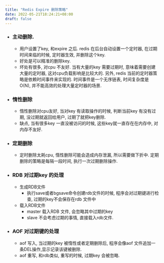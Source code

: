 ```yaml
---
title: "Redis Expire 删除策略"
date: 2022-05-21T18:24:21+08:00
draft: false
---
```


- ### 主动删除.
	- 用户设置了key, 和expire 之后. redis 在后台自动设置一个定时器, 在过期时间来临的时候, 定时器生效, 并删除这个key.
	- 好处是可以精准的删除key.
	- 坏处有很多, 对cpu 不友好. 当有大量的key 需要过期时, 意味着需要创建大量的定时器, 这对cpu负载影响是比较大的.  另外, redis 当前的定时器策略是依赖时间事件来实现的.   时间事件是一个无序链表, 时间复杂度是O(N), 并不能高效的处理大量定时器的场景.
- ### 惰性删除
	- 惰性删除对cpu友好, 当对key 有读取操作的时候, 判断当前key 有没有过期, 没过期就返回给用户, 过期了就把key删除.
	- 缺点, 当有很多key 一直没被访问的时候, 这些key就一直存在在内存中, 对内存不友好.
- ### 定期删除
	- 定时删除太耗cpu, 惰性删除可能会造成内存泄漏,  所以需要做下折中. 定期删除的策略是每隔一段时间, 执行一次过期删除操作.
- ### RDB 对过期key 的处理
	- 生成RDB文件
		- 执行save或者bgsave命令创建rdb文件的时候, 程序会对过期键进行检查, 过期的key不会保存在rdb 文件中
	- 载入RDB文件
		- master 载入RDB 文件, 会忽略其中过期的key
		- slave 不会考虑过期的事情, 直接载入rdb文件.
- ### AOF 对过期键的处理
	- aof 写入, 当过期的key 被惰性或者定期删除后, 程序会像aof 文件追加一条DEL操作,显示记录该键被删除.
	- aof 重写, 和rdb类似, 重写的时候,  过期key 会被忽略.

